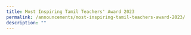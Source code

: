 ```yaml
---
title: Most Inspiring Tamil Teachers' Award 2023
permalink: /announcements/most-inspiring-tamil-teachers-award-2023/
description: ""
---
```

